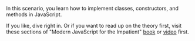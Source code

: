 In this scenario, you learn how to implement classes, constructors, and methods in JavaScript.

If you like, dive right in. Or if you want to read up on the theory first, visit these sections of "Modern JavaScript for the Impatient" [book](https://learning.oreilly.com/library/view/modern-javascript-for/9780136502166/ch04.xhtml#ch04lev1sec1) or [video](https://learning.oreilly.com/videos/modern-javascript-for/9780135812778/9780135812778-MJSI_01_04_01) first.


